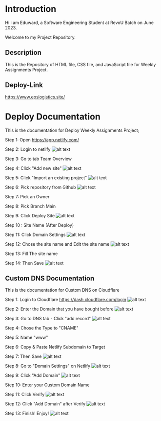 
# Introduction

Hi i am Eduward, a Software Engineering Student at RevoU Batch on June 2023.

Welcome to my Project Repository.


## Description

This is the Repository of HTML file, CSS file, and JavaScript file for Weekly Assignments Project.


## Deploy-Link

https://www.epslogistics.site/

# Deploy Documentation

This is the documentation for Deploy Weekly Assignments Project;

Step 1: Open https://app.netlify.com/

Step 2: Login to netlify
![alt text](https://github.com/RevoU-FSSE-2/week-4-Eduwardstp/blob/main/pict/assets%20documentasi/Login%20%26%20Deploy%20Netlify/1-2%20login%20netlify.png?raw=true)

Step 3: Go to tab Team Overview

Step 4: Click "Add new site"
![alt text](https://github.com/RevoU-FSSE-2/week-4-Eduwardstp/blob/main/pict/assets%20documentasi/Login%20%26%20Deploy%20Netlify/3-4%20add%20new%20site.png?raw=true)

Step 5: Click "Import an existing project"
![alt text](https://github.com/RevoU-FSSE-2/week-4-Eduwardstp/blob/main/pict/assets%20documentasi/Login%20%26%20Deploy%20Netlify/5%20import%20an%20existing%20project.png?raw=true)

Step 6: Pick repository from Github
![alt text](https://github.com/RevoU-FSSE-2/week-4-Eduwardstp/blob/main/pict/assets%20documentasi/Login%20%26%20Deploy%20Netlify/6%20pilih%20repository%20dari%20github.png?raw=true)

Step 7: Pick an Owner

Step 8: Pick Branch Main

Step 9: Click Deploy Site
![alt text](https://github.com/RevoU-FSSE-2/week-4-Eduwardstp/blob/main/pict/assets%20documentasi/Login%20%26%20Deploy%20Netlify/7-9%20pilih%20branch%20main%20and%20deploy.png?raw=true)

Step 10 : Site Name (After Deploy)

Step 11: Click Domain Settings
![alt text](https://github.com/RevoU-FSSE-2/week-4-Eduwardstp/blob/main/pict/assets%20documentasi/Login%20%26%20Deploy%20Netlify/10-11%20hasil%20deploy%20%26%20setting%20domain.png?raw=true)

Step 12: Chose the site name and Edit the site name
![alt text](https://github.com/RevoU-FSSE-2/week-4-Eduwardstp/blob/main/pict/assets%20documentasi/Login%20%26%20Deploy%20Netlify/12%20edit%20site%20name.png?raw=true)

Step 13: Fill The site name

Step 14: Then Save
![alt text](https://github.com/RevoU-FSSE-2/week-4-Eduwardstp/blob/main/pict/assets%20documentasi/Login%20%26%20Deploy%20Netlify/13-14%20change%20name%20and%20save.png?raw=true)

## Custom DNS Documentation

This is the documentation for Custom DNS on Cloudflare

Step 1: Login to Cloudflare https://dash.cloudflare.com/login
![alt text](https://github.com/RevoU-FSSE-2/week-4-Eduwardstp/blob/main/pict/assets%20documentasi/custom%20DNS/1%20login%20cloudflare.png?raw=true)

Step 2: Enter the Domain that you have bought before
![alt text](https://github.com/RevoU-FSSE-2/week-4-Eduwardstp/blob/main/pict/assets%20documentasi/custom%20DNS/2%20enter%20domain%20and%20add%20site.png?raw=true)

Step 3: Go to DNS tab - Click "add record"
![alt text](https://github.com/RevoU-FSSE-2/week-4-Eduwardstp/blob/main/pict/assets%20documentasi/custom%20DNS/3%20add%20record.png?raw=true)

Step 4: Chose the Type to "CNAME"

Step 5: Name "www"

Step 6: Copy & Paste Netlify Subdomain to Target

Step 7: Then Save
![alt text](https://github.com/RevoU-FSSE-2/week-4-Eduwardstp/blob/main/pict/assets%20documentasi/custom%20DNS/4-7%20type%20Name%20Target%20save.png?raw=true)

Step 8: Go to "Domain Settings" on Netlify
![alt text](https://github.com/RevoU-FSSE-2/week-4-Eduwardstp/blob/main/pict/assets%20documentasi/custom%20DNS/8%20go%20to%20netlify%20domain%20setting.png?raw=true)

Step 9: Click "Add Domain"
![alt text](https://github.com/RevoU-FSSE-2/week-4-Eduwardstp/blob/main/pict/assets%20documentasi/custom%20DNS/9%20add%20domain.png?raw=true)

Step 10: Enter your Custom Domain Name

Step 11: Click Verify
![alt text](https://github.com/RevoU-FSSE-2/week-4-Eduwardstp/blob/main/pict/assets%20documentasi/custom%20DNS/10-11%20input%20custom%20domain%20and%20verify.png?raw=true)

Step 12: Click "Add Domain" after Verify
![alt text](https://github.com/RevoU-FSSE-2/week-4-Eduwardstp/blob/main/pict/assets%20documentasi/custom%20DNS/12%20add%20domain.png?raw=true)

Step 13: Finish! Enjoy!
![alt text](https://github.com/RevoU-FSSE-2/week-4-Eduwardstp/blob/main/pict/assets%20documentasi/custom%20DNS/13%20done.png?raw=true)









